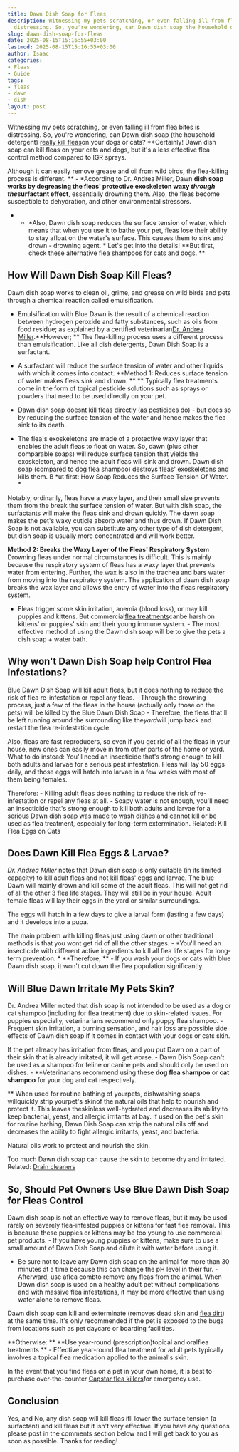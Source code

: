 ```yaml
---
title: Dawn Dish Soap for Fleas
description: Witnessing my pets scratching, or even falling ill from flea bites is
  distressing. So, you're wondering, can Dawn dish soap the household detergent really...
slug: dawn-dish-soap-for-fleas
date: 2025-08-15T15:16:55+03:00
lastmod: 2025-08-15T15:16:55+03:00
author: Isaac
categories:
- Fleas
- Guide
tags:
- fleas
- dawn
- dish
layout: post
---
```

Witnessing my pets scratching, or even falling ill from flea bites is distressing. So, you're wondering, can Dawn dish soap (the household detergent) [really kill fleas](https://pestpolicy.com/best-flea-treatment-for-puppies/)on your dogs or cats? **Certainly! Dawn dish soap can kill fleas on your cats and dogs, but it's a less effective flea control method compared to IGR sprays.

Although it can easily remove grease and oil from wild birds, the flea-killing process is different. ** - *According to Dr. Andrea Miller, Dawn **dish soap works by degreasing the fleas' protective exoskeleton waxy *through the*surfactant effect**, essentially drowning them. Also, the fleas become susceptible to dehydration, and other environmental stressors.

* - *Also, Dawn dish soap reduces the surface tension of water, which means that when you use it to bathe your pet, fleas lose their ability to stay afloat on the water's surface. This causes them to sink and drown - drowning agent. * Let's get into the details! **But first, check these alternative flea shampoos for cats and dogs. **

##  How Will Dawn Dish Soap Kill Fleas?

Dawn dish soap works to clean oil, grime, and grease on wild birds and pets through a chemical reaction called emulsification.

- Emulsification with Blue Dawn is the result of a chemical reaction between hydrogen peroxide and fatty substances, such as oils from food residue; as explained by a certified veterinarian[Dr. Andrea Miller](https://libertypethospital.com/our-team/).**However; ** The flea-killing process uses a different process than emulsification. Like all dish detergents, Dawn Dish Soap is a surfactant.

- A surfactant will reduce the surface tension of water and other liquids with which it comes into contact. **Method 1: Reduces surface tension of water makes fleas sink and drown. ** ** Typically flea treatments come in the form of topical pesticide solutions such as sprays or powders that need to be used directly on your pet.

- Dawn dish soap doesnt kill fleas directly (as pesticides do) - but does so by reducing the surface tension of the water and hence makes the flea sink to its death.

- The flea's exoskeletons are made of a protective waxy layer that enables the adult fleas to float on water. So, dawn (plus other comparable soaps) will reduce surface tension that yields the exoskeleton, and hence the adult fleas will sink and drown. Dawn dish soap (compared to dog flea shampoo) destroys fleas' exoskeletons and kills them. B *ut first: How Soap Reduces the Surface Tension Of Water. *

Notably, ordinarily, fleas have a waxy layer, and their small size prevents them from the break the surface tension of water. But with dish soap, the surfactants will make the fleas sink and drown quickly. The dawn soap makes the pet's waxy cuticle absorb water and thus drown. If Dawn Dish Soap is not available, you can substitute any other type of dish detergent, but dish soap is usually more concentrated and will work better.

**Method 2: Breaks the Waxy Layer of the Fleas' Respiratory System** Drowning fleas under normal circumstances is difficult. This is mainly because the respiratory system of fleas has a waxy layer that prevents water from entering. Further, the wax is also in the trachea and bars water from moving into the respiratory system. The application of dawn dish soap breaks the wax layer and allows the entry of water into the fleas respiratory system.

- Fleas trigger some skin irritation, anemia (blood loss), or may kill puppies and kittens. But commercial[flea treatments](https://nysipm.cornell.edu/whats-bugging-you/bed-bugs/bed-bug-faqs///)canbe harsh on kittens' or puppies' skin and their young immune system. - The most effective method of using the Dawn dish soap will be to give the pets a dish soap + water bath.

##  Why won't Dawn Dish Soap help Control Flea Infestations?

Blue Dawn Dish Soap will kill adult fleas, but it does nothing to reduce the risk of flea re-infestation or repel any fleas. - Through the drowning process, just a few of the fleas in the house (actually only those on the pets) will be killed by the Blue Dawn Dish Soap - Therefore, the fleas that'll be left running around the surrounding like the*yard*will jump back and restart the flea re-infestation cycle.

Also, fleas are fast reproducers, so even if you get rid of all the fleas in your house, new ones can easily move in from other parts of the home or yard. What to do instead: You'll need an insecticide that's strong enough to kill both adults and larvae for a serious pest infestation. Fleas will lay 50 eggs daily, and those eggs will hatch into larvae in a few weeks with most of them being females.

Therefore: - Killing adult fleas does nothing to reduce the risk of re-infestation or repel any fleas at all. - Soapy water is not enough, you'll need an insecticide that's strong enough to kill both adults and larvae for a serious Dawn dish soap was made to wash dishes and cannot kill or be used as flea treatment, especially for long-term extermination. Related: Kill Flea Eggs on Cats

##  Does Dawn Kill Flea Eggs & Larvae?

*Dr. Andrea Miller* notes that Dawn dish soap is only suitable (in its limited capacity) to kill adult fleas and not kill fleas' eggs and larvae. The blue Dawn will mainly drown and kill some of the adult fleas. This will not get rid of all the other 3 flea life stages. They will still be in your house. Adult female fleas will lay their eggs in the yard or similar surroundings.

The eggs will hatch in a few days to give a larval form (lasting a few days) and it develops into a pupa.

The main problem with killing fleas just using dawn or other traditional methods is that you wont get rid of all the other stages. - *You'll need an insecticide with different active ingredients to kill all flea life stages for long-term prevention. * **Therefore, ** - If you wash your dogs or cats with blue Dawn dish soap, it won't cut down the flea population significantly.

##  Will Blue Dawn Irritate My Pets Skin?

Dr. Andrea Miller noted that dish soap is not intended to be used as a dog or cat shampoo (including for flea treatment) due to skin-related issues. For puppies especially, veterinarians recommend only puppy flea shampoo. - Frequent skin irritation, a burning sensation, and hair loss are possible side effects of Dawn dish soap if it comes in contact with your dogs or cats skin.

If the pet already has irritation from fleas, and you put Dawn on a part of their skin that is already irritated, it will get worse. - Dawn Dish Soap can't be used as a shampoo for feline or canine pets and should only be used on dishes. - **Veterinarians recommend using these ****dog flea shampoo**** or ****cat shampoo**** for your dog and cat respectively.

** When used for routine bathing of yourpets, dishwashing soaps willquickly strip yourpet's skinof the natural oils that help to nourish and protect it. This leaves theskinless well-hydrated and decreases its ability to keep bacterial, yeast, and allergic irritants at bay. If used on the pet's skin for routine bathing, Dawn Dish Soap can strip the natural oils off and decreases the ability to fight allergic irritants, yeast, and bacteria.

Natural oils work to protect and nourish the skin.

Too much Dawn dish soap can cause the skin to become dry and irritated. Related: [Drain cleaners](https://pestpolicy.com/best-drain-cleaner//)

##  So, Should Pet Owners Use Blue Dawn Dish Soap for Fleas Control

Dawn dish soap is not an effective way to remove fleas, but it may be used rarely on severely flea-infested puppies or kittens for fast flea removal. This is because these puppies or kittens may be too young to use commercial pet products. - If you have young puppies or kittens, make sure to use a small amount of Dawn Dish Soap and dilute it with water before using it.

- Be sure not to leave any Dawn dish soap on the animal for more than 30 minutes at a time because this can change the pH level in their fur. - Afterward, use aflea combto remove any fleas from the animal. When Dawn dish soap is used on a healthy adult pet without complications and with massive flea infestations, it may be more effective than using water alone to remove fleas.

Dawn dish soap can kill and exterminate (removes dead skin and [flea dirt](https://pestpolicy.com/what-is-flea-dirt/)) at the same time. It's only recommended if the pet is exposed to the bugs from locations such as pet daycare or boarding facilities.

**Otherwise: ** **Use year-round (prescription)topical and oralflea treatments ** - Effective year-round flea treatment for adult pets typically involves a topical flea medication applied to the animal's skin.

In the event that you find fleas on a pet in your own home, it is best to purchase over-the-counter [Capstar flea killers](https://pestpolicy.com/best-flea-treatment-for-cats/)for emergency use.

##  Conclusion

Yes, and No, any dish soap will kill fleas itll lower the surface tension (a surfactant) and kill fleas but it isn't very effective. If you have any questions please post in the comments section below and I will get back to you as soon as possible. Thanks for reading!
